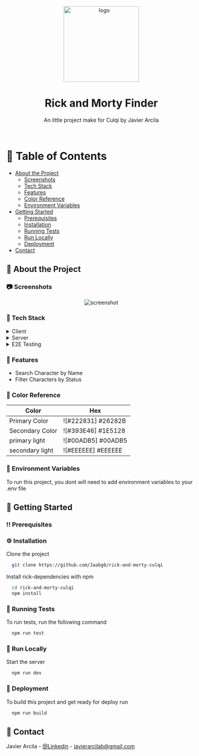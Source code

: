 <div align="center">

  <img src="https://i.imgur.com/NeTvAbQ.jpg" alt="logo" width="200" height="auto" />
  <h1>Rick and Morty Finder</h1>
  
  <p>
    An little project make for Culqi by Javier Arcila 
  </p>
</div>

<br />

<!-- Table of Contents -->
# :notebook_with_decorative_cover: Table of Contents

- [About the Project](#star2-about-the-project)
  * [Screenshots](#camera-screenshots)
  * [Tech Stack](#space_invader-tech-stack)
  * [Features](#dart-features)
  * [Color Reference](#art-color-reference)
  * [Environment Variables](#key-environment-variables)
- [Getting Started](#toolbox-getting-started)
  * [Prerequisites](#bangbang-prerequisites)
  * [Installation](#gear-installation)
  * [Running Tests](#test_tube-running-tests)
  * [Run Locally](#running-run-locally)
  * [Deployment](#triangular_flag_on_post-deployment)
- [Contact](#handshake-contact)


  

<!-- About the Project -->
## :star2: About the Project


<!-- Screenshots -->
### :camera: Screenshots

<div align="center"> 
  <img src="https://i.imgur.com/Jfd7xVV.png" alt="screenshot" />
</div>


<!-- TechStack -->
### :space_invader: Tech Stack

<details>
  <summary>Client</summary>
  <ul>
    <li><a href="https://vuejs.org/">Vue 3</a></li>
    <li><a href="https://pinia.vuejs.org/">Pinia</a></li>
    <li><a href="https://tailwindcss.com/">TailwindCSS</a></li>
    <li><a href="https://axios-http.com/docs/intro">Axios</a></li>
  </ul>
</details>

<details>
  <summary>Server</summary>
  <ul>
    <li><a href="https://rickandmortyapi.com/">Rick and Morty API</a></li>
  </ul>
</details>

<details>
<summary>E2E Testing</summary>
  <ul>
    <li><a href="https://www.cypress.io/">Cypress</a></li>
  </ul>
</details>

<!-- Features -->
### :dart: Features

- Search Character by Name
- Filter Characters by Status

<!-- Color Reference -->
### :art: Color Reference

| Color             | Hex                                                                |
| ----------------- | ------------------------------------------------------------------ |
| Primary Color | ![#222831] #26282B |
| Secondary Color | ![#393E46] #1E5128 |
| primary light | ![#00ADB5] #00ADB5 |
| secondary light | ![#EEEEEE] #EEEEEE |

        

<!-- Env Variables -->
### :key: Environment Variables

To run this project, you dont will need to add environment variables to your .env file

<!-- Getting Started -->
## 	:toolbox: Getting Started

<!-- Prerequisites -->
### :bangbang: Prerequisites

<!-- Installation -->
### :gear: Installation

Clone the project

```bash
  git clone https://github.com/Jaabg6/rick-and-morty-culqi
```

Install rick-dependencies with npm

```bash
  cd rick-and-morty-culqi
  npm install
```
   
<!-- Running Tests -->
### :test_tube: Running Tests

To run tests, run the following command

```bash
  npm run test
```

<!-- Run Locally -->
### :running: Run Locally

Start the server

```bash
  npm run dev
```


<!-- Deployment -->
### :triangular_flag_on_post: Deployment

To build this project and get ready for deploy run

```bash
  npm run build
```


<!-- Contact -->
## :handshake: Contact

Javier Arcila - [@Linkedin](https://www.linkedin.com/in/javier-arcila-243221237/) - javierarcilab@gmail.com

<!-- Project Link: [https://github.com/Louis3797/awesome-readme-template](https://github.com/Louis3797/awesome-readme-template) -->
